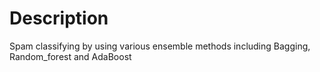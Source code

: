 # Description 

Spam classifying by using various ensemble methods including Bagging, Random_forest and AdaBoost
